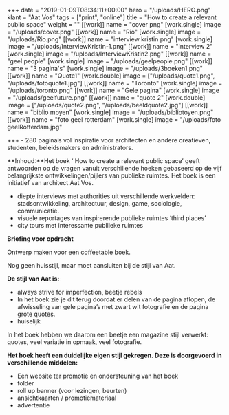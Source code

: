 +++
date = "2019-01-09T08:34:11+00:00"
hero = "/uploads/HERO.png"
klant = "Aat Vos"
tags = ["print", "online"]
title = "How to create a relevant public space"
weight = ""
[[work]]
name = "cover png"
[work.single]
image = "/uploads/cover.png"
[[work]]
name = "Rio"
[work.single]
image = "/uploads/Rio.png"
[[work]]
name = "interview kristin png"
[work.single]
image = "/uploads/InterviewKristin-1.png"
[[work]]
name = "interview 2"
[work.single]
image = "/uploads/InterviewKristin2.png"
[[work]]
name = "geel people"
[work.single]
image = "/uploads/geelpeople.png"
[[work]]
name = "3 pagina's"
[work.single]
image = "/uploads/3boeken1.png"
[[work]]
name = "Quote1"
[work.double]
image = ["/uploads/quote1.png", "/uploads/fotoquote1.jpg"]
[[work]]
name = "Toronto"
[work.single]
image = "/uploads/toronto.png"
[[work]]
name = "Gele pagina"
[work.single]
image = "/uploads/geelfuture.png"
[[work]]
name = "quote 2"
[work.double]
image = ["/uploads/quote2.png", "/uploads/beeldquote2.jpg"]
[[work]]
name = "biblio moyen"
[work.single]
image = "/uploads/bibliotoyen.png"
[[work]]
name = "foto geel rotterdam"
[work.single]
image = "/uploads/foto geelRotterdam.jpg"

+++
\- 280 pagina’s vol inspiratie voor architecten en andere creatieven, studenten, beleidsmakers en administrators.

**Inhoud:**Het boek ‘ How to create a relevant public space’ geeft antwoorden op de vragen vanuit verschillende hoeken gebaseerd op de vijf belangrijkste ontwikkelingen/pijlers van publieke ruimtes. Het boek is een initiatief van architect Aat Vos.

* diepte interviews met authorities uit verschillende werkvelden: stadsontwikkeling, architectuur, design, game, sociologie, communicatie.
* visuele reportages van inspirerende publieke ruimtes ‘third places’
* city tours met interessante publlieke ruimtes

**Briefing voor opdracht**

Ontwerp maken voor een coffeetable boek.

Nog geen huisstijl, maar moet aansluiten bij de stijl van Aat.

**De stijl van Aat is:**

* always strive for imperfection, beetje rebels
* In het boek zie je dit terug doordat er delen van de pagina aflopen, de afwisseling van gele pagina’s met zwart wit fotografie en de pagina grote quotes.
* huiselijk

In het boek hebben we daarom een beetje een magazine stijl verwerkt: quotes, veel variatie in opmaak, veel fotografie.

**Het boek heeft een duidelijke eigen stijl gekregen. Deze is doorgevoerd in verschillende middelen:**

* Een website ter promotie en ondersteuning van het boek
* folder
* roll up banner (voor lezingen, beurten)
* ansichtkaarten / promotiemateriaal
* advertentie